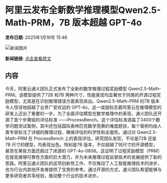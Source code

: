 # 阿里云发布全新数学推理模型Qwen2.5-Math-PRM，7B 版本超越 GPT-4o

**发布日期**: 2025年1月16号 15:46

![新闻图片](https://pic.chinaz.com/picmap/thumb/202305091556149296_6.jpg)

**新闻链接**: [点击查看原文](https://www.aibase.com/zh/news/14777)

## 内容

今天，阿里云通义团队正式发布了全新的数学推理过程奖励模型 Qwen2.5-Math-PRM。该模型提供了72B 和7B 两种尺寸，性能表现均显著优于同类的开源过程奖励模型，尤其是在识别推理错误方面表现突出。Qwen2.5-Math-PRM 的7B 版本令人惊讶地超越了业界广受欢迎的 GPT-4o，这一成就标志着阿里云在推理模型的研发上迈出了重要的一步。为了全面评估模型在数学推理中的表现，通义团队还开源了首个步骤级的评估标准 ——ProcessBench。这个评估标准涵盖了3400个数学问题测试案例，其中还包括国际奥林匹克数学竞赛的难度题目，每个案例均由人类专家标注了详细的推理过程，确保评估的科学性和全面性。通过对 Qwen2.5-Math-PRM 在 ProcessBench 上的表现评估，研究团队发现，不论是72B 还是7B 尺寸的模型，均表现出色。特别是7B 版本，不仅超越了同尺寸的开源模型，甚至在某些方面还超过了闭源的 GPT-4o-0806。这证明了过程奖励模型（PRM）在提高推理可靠性方面的巨大潜力，并为未来推理过程监督技术的发展提供了新的思路。阿里云通义团队的这项创新性工作，不仅推动了人工智能推理技术的进步，也为行业内其他开发者提供了宝贵的参考。通过开源的方式，通义团队希望能够与更多研究者共享经验，推动整个行业的技术进步。
